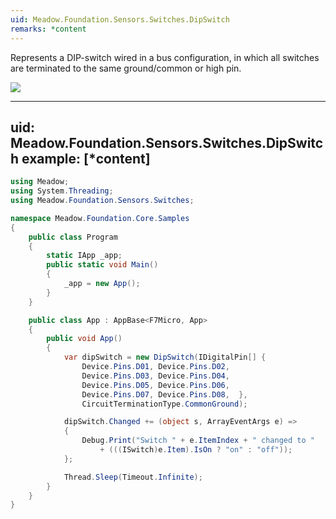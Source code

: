 ```yaml
---
uid: Meadow.Foundation.Sensors.Switches.DipSwitch
remarks: *content
---
```


Represents a DIP-switch wired in a bus configuration, in which all switches are terminated to the same ground/common or high pin.

![](DIP_Switches.jpg)

---
uid: Meadow.Foundation.Sensors.Switches.DipSwitch
example: [*content]
---

```csharp
using Meadow;
using System.Threading;
using Meadow.Foundation.Sensors.Switches;

namespace Meadow.Foundation.Core.Samples
{
    public class Program
    {
        static IApp _app; 
        public static void Main()
        {
            _app = new App();
        }
    }

    public class App : AppBase<F7Micro, App>
    {
        public void App()
        {
            var dipSwitch = new DipSwitch(IDigitalPin[] {
                Device.Pins.D01, Device.Pins.D02, 
                Device.Pins.D03, Device.Pins.D04, 
                Device.Pins.D05, Device.Pins.D06, 
                Device.Pins.D07, Device.Pins.D08,  },
                CircuitTerminationType.CommonGround);

            dipSwitch.Changed += (object s, ArrayEventArgs e) =>
            {
                Debug.Print("Switch " + e.ItemIndex + " changed to " 
                    + (((ISwitch)e.Item).IsOn ? "on" : "off"));
            };

            Thread.Sleep(Timeout.Infinite);
        }
    }
}
```